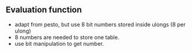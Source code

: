 ## Evaluation function
- adapt from pesto, but use 8 bit numbers stored inside ulongs (8 per ulong)
- 8 numbers are needed to store one table.
- use bit manipulation to get number.
